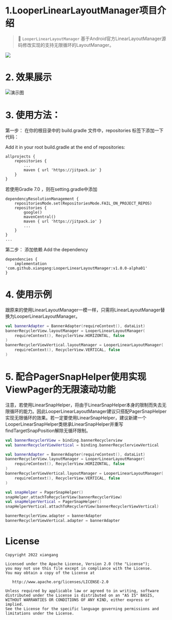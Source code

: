 # 1.LooperLinearLayoutManager项目介绍
 > 🍎 `LooperLinearLayoutManager` 基于Android官方LinearLayoutManager源码修改实现的支持无限循环的LayoutManager。

[![](https://jitpack.io/v/xiangang/LooperLinearLayoutManager.svg)](https://jitpack.io/#xiangang/LooperLinearLayoutManager)

# 2. 效果展示

![演示图](https://github.com/xiangang/LooperLinearLayoutManager/blob/main/demo.gif)

# 3. 使用方法：

第一步：
在你的根目录中的  build.gradle 文件中，repositories 标签下添加一下代码：

Add it in your root build.gradle at the end of repositories:

```
allprojects {
    repositories {
    	...
    	maven { url 'https://jitpack.io' }
    }
}

```
若使用Gradle 7.0 ，则在setting.gradle中添加
```
dependencyResolutionManagement {
    repositoriesMode.set(RepositoriesMode.FAIL_ON_PROJECT_REPOS)
    repositories {
        google()
        mavenCentral()
        maven { url 'https://jitpack.io' }
        ...
    }
}
...

```

第二步：
添加依赖
Add the dependency

```
dependencies {
	implementation 'com.github.xiangang:LooperLinearLayoutManager:v1.0.0-alpha01'
}

```

# 4. 使用示例
跟原来的使用LinearLayoutManager一模一样，只需将LinearLayoutManager替换为LooperLinearLayoutManager。
```kotlin
val bannerAdapter = BannerAdapter(requireContext(), dataList)
bannerRecyclerView.layoutManager = LooperLinearLayoutManager(
    requireContext(), RecyclerView.HORIZONTAL, false
)
bannerRecyclerViewVertical.layoutManager = LooperLinearLayoutManager(
    requireContext(), RecyclerView.VERTICAL, false
)
```


# 5. 配合PagerSnapHelper使用实现ViewPager的无限滚动功能
注意，若使用LinearSnapHelper，将由于LinearSnapHelper本身的限制而失去无限循环的能力。因此LooperLinearLayoutManager建议只搭配PagerSnapHelper实现无限循环的效果。若一定要使用LinearSnapHelper，建议新建一个LooperLinearSnapHelper类继承LinearSnapHelper并重写findTargetSnapPosition解除无循环限制。

```kotlin
val bannerRecyclerView = binding.bannerRecyclerview
val bannerRecyclerViewVertical = binding.bannerRecyclerviewVertical

val bannerAdapter = BannerAdapter(requireContext(), dataList)
bannerRecyclerView.layoutManager = LooperLinearLayoutManager(
    requireContext(), RecyclerView.HORIZONTAL, false
)
bannerRecyclerViewVertical.layoutManager = LooperLinearLayoutManager(
    requireContext(), RecyclerView.VERTICAL, false
)

val snapHelper = PagerSnapHelper()
snapHelper.attachToRecyclerView(bannerRecyclerView)
val snapHelperVertical = PagerSnapHelper()
snapHelperVertical.attachToRecyclerView(bannerRecyclerViewVertical)

bannerRecyclerView.adapter = bannerAdapter
bannerRecyclerViewVertical.adapter = bannerAdapter
```

# License
```text
Copyright 2022 xiangang

Licensed under the Apache License, Version 2.0 (the "License");
you may not use this file except in compliance with the License.
You may obtain a copy of the License at

   http://www.apache.org/licenses/LICENSE-2.0

Unless required by applicable law or agreed to in writing, software
distributed under the License is distributed on an "AS IS" BASIS,
WITHOUT WARRANTIES OR CONDITIONS OF ANY KIND, either express or implied.
See the License for the specific language governing permissions and
limitations under the License.
```

